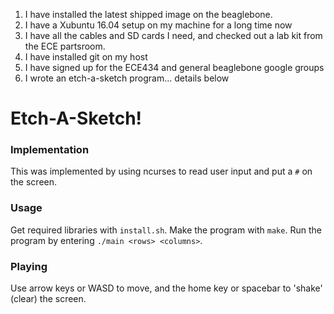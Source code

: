 1. I have installed the latest shipped image on the beaglebone.
2. I have a Xubuntu 16.04 setup on my machine for a long time now
3. I have all the cables and SD cards I need, and checked out a lab kit from the ECE partsroom.
4. I have installed git on my host
5. I have signed up for the ECE434 and general beaglebone google groups
6. I wrote an etch-a-sketch program... details below

# Etch-A-Sketch!

### Implementation
This was implemented by using ncurses to read user input and put a `#` on the screen.

### Usage
Get required libraries with `install.sh`. Make the program with `make`. Run the program by entering `./main <rows> <columns>`.

### Playing
Use arrow keys or WASD to move, and the home key or spacebar to 'shake' (clear) the screen.
